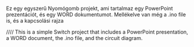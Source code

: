 Ez egy egyszerű Nyomógomb projekt, ami tartalmaz egy PowerPoint prezentációt, és egy WORD dokumentumot. Mellékelve van még a .ino file is, és a kapcsolási rajza

//// This is a simple Switch project that includes a PowerPoint presentation, a WORD document, the .ino file, and the circuit diagram.
